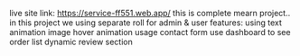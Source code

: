 live site link: https://service-ff551.web.app/ this is complete mearn project.. in this project we using separate roll for admin & user features: using text animation image hover animation usage contact form use dashboard to see order list dynamic review section
